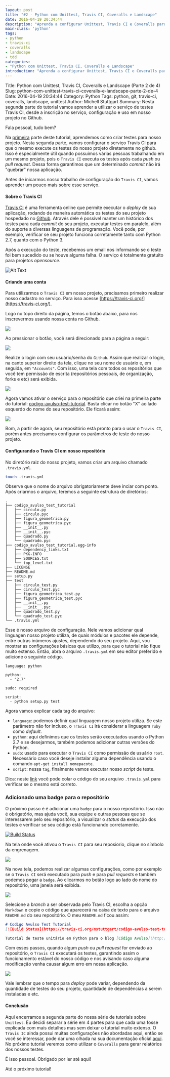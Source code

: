 ```yaml
---
layout: post
title: "#2 - Python com Unittest, Travis CI, Coveralls e Landscape"
date: 2016-04-19 20:34:44
description: "Aprenda a configurar Unittest, Travis CI e Coveralls para o seu projeto Python."
main-class: 'python'
tags:
- python
- travis-ci
- coveralls
- landscape
- tdd
categories:
- "Python com Unittest, Travis CI, Coveralls e Landscape"
introduction: "Aprenda a configurar Unittest, Travis CI e Coveralls para o seu projeto Python."
---
```


Title: Python com Unittest, Travis CI, Coveralls e Landscape (Parte 2 de 4)
Slug: python-com-unittest-travis-ci-coveralls-e-landscape-parte-2-de-4
Date: 2016-04-19 20:34:44
Category: Python
Tags: python, git, travis-ci, coveralls, landscape, unittest
Author: Michell Stuttgart
Summary: Nesta segunda parte do tutorial vamos aprender a utilizar o serviço de testes Travis CI, desde a inscrição no serviço, configuração e uso em nosso projeto no Github.

Fala pessoal, tudo bem?

Na [primeira](python-com-unittest-travis-ci-coveralls-e-landscape-parte-1-de-4.html) parte deste tutorial, aprendemos como criar testes para nosso projeto. Nesta segunda parte, vamos configurar o serviço Travis CI para que o mesmo execute os testes do nosso projeto diretamente no github. Isso é especialmente útil quando possuímos várias pessoas trabalhando em um mesmo projeto, pois o `Travis CI` executa os testes após cada *push* ou *pull request*. Dessa forma garantimos que um determinado *commit* não irá "quebrar" nossa aplicação.

Antes de inicarmos nosso trabalho de configuração do `Travis CI`, vamos aprender um pouco mais sobre esse serviço.

#### Sobre o Travis CI

[Travis CI](https://travis-ci.org/) é uma ferramenta online que permite executar o *deploy* de sua aplicação, rodando de maneira automática os testes do seu projeto hospedado no [Github](https://github.com/). Através dele é possível manter um histórico dos testes para cada *commit* do seu projeto, executar testes em paralelo, além do suporte a diversas linguagens de programação. Você pode, por exemplo, verificar se seu projeto funciona corretamente tanto com Python 2.7, quanto com o Python 3.

Após a execução do teste, recebemos um email nos informando se o teste foi bem sucedido ou se houve alguma falha. O serviço é totalmente gratuito para projetos *opensource*.

![Alt Text](/assets/img/mstuttgart/snapshot_24.png)

#### Criando uma conta

Para utilizarmos o `Travis CI` em nosso projeto, precisamos primeiro realizar nosso cadastro no serviço. Para isso acesse [https://travis-ci.org/](https://travis-ci.org/).

Logo no topo direito da página, temos o botão abaixo, para nos inscrevermos usando nossa conta no Github.

![](/assets/img/mstuttgart/snapshot_25.png)

Ao pressionar o botão, você será direcionado para a página a seguir:

![](/assets/img/mstuttgart/snapshot_26.png)

Realize o login com seu usuário/senha do `Github`. Assim que realizar o login, na canto superior direito da tela, clique no seu nome de usuário e, em seguida, em `"Accounts"`. Com isso, uma tela com todos os repositórios que você tem permissão de escrita (repositórios pessoais, de organização, forks e etc) será exibida.

![](/assets/img/mstuttgart/snapshot_27.png)

Agora vamos ativar o serviço para o repositório que criei na primeira parte do tutorial: [codigo-avulso-test-tutorial](https://github.com/mstuttgart/codigo-avulso-test-tutorial). Basta clicar no botão "X" ao lado esquerdo do nome do seu repositório. Ele ficará assim:

![](/assets/img/mstuttgart/snapshot_28.png)

Bom, a partir de agora, seu repositório está pronto para o usar o `Travis CI`, porém antes precisamos configurar os parâmetros de teste do nosso projeto.

#### Configurando o Travis CI em nosso repositório

No diretório raiz do nosso projeto, vamos criar um arquivo chamado `.travis.yml`.

```bash
touch .travis.yml
```
 Observe que o nome do arquivo obrigatoriamente deve inciar com ponto. Após criarmos o arquivo, teremos a seguinte estrutura de diretórios:

```
.
├── codigo_avulso_test_tutorial
│   ├── circulo.py
│   ├── circulo.pyc
│   ├── figura_geometrica.py
│   ├── figura_geometrica.pyc
│   ├── __init__.py
│   ├── __init__.pyc
│   ├── quadrado.py
│   └── quadrado.pyc
├── codigo_avulso_test_tutorial.egg-info
│   ├── dependency_links.txt
│   ├── PKG-INFO
│   ├── SOURCES.txt
│   └── top_level.txt
├── LICENSE
├── README.md
├── setup.py
├── test
│   ├── circulo_test.py
│   ├── circulo_test.pyc
│   ├── figura_geometrica_test.py
│   ├── figura_geometrica_test.pyc
│   ├── __init__.py
│   ├── __init__.pyc
│   ├── quadrado_test.py
│   └── quadrado_test.pyc
└── .travis.yml
```

Esse é nosso arquivo de configuração. Nele vamos adicionar qual linguagen nosso projeto utiliza, de quais módulos e pacotes ele depende, entre outras inúmeros ajustes, dependendo do seu projeto. Aqui, vou mostrar as configurações básicas que utilizo, para que o tutorial não fique muito extenso. Então, abra o arquivo `.travis.yml` em seu editor preferido e adicione o seguinte código.

```travis
language: python

python:
  - "2.7"

sudo: required

script:
  - python setup.py test

```
 Agora vamos explicar cada tag do arquivo:

* `language`: podemos definir qual linguagem nosso projeto utiliza. Se este parâmetro não for incluso, o `Travis CI` irá considerar a linguagem `ruby` como *default*.
* `python`: aqui definimos que os testes serão executados usando o Python 2.7 e se desejarmos, também podemos adicionar outras versões do Python.
* `sudo`: usado para executar o `Travis CI` como permissão de usuário `root`. Necessário caso você deseje instalar alguma dependência usando o comando `apt-get install nomepacote`.
* `script`: nessa `tag`, finalmente vamos executar nosso *script* de teste.

Dica: neste [link](http://lint.travis-ci.org/) você pode colar o código do seu arquivo `.travis.yml` para verificar se o mesmo está correto.

### Adicionado uma badge para o repositório
O próximo passo é é adicionar uma `badge` para o nosso repositório. Isso não é obrigatório, mas ajuda você, sua equipe e outras pessoas que se interessarem pelo seu repositório, a visualizar o *status* da execução dos testes e verificar se seu código está funcionando corretamente.

[![Build Status](https://travis-ci.org/mstuttgart/codigo-avulso-test-tutorial.svg?branch=master)](https://travis-ci.org/mstuttgart/codigo-avulso-test-tutorial)

Na tela onde você ativou o `Travis CI` para seu reposiorio, clique no símbolo da engrenagem.

![](/assets/img/mstuttgart/snapshot_28.png)

Na nova tela, podemos realizar algumas configurações, como por exemplo se o `Travis CI` será executado para *push* e para *pull requests* e também podemos pegar a `badge`. Ao clicarmos no botão logo ao lado do nome do repositório, uma janela será exibida.

![](/assets/img/mstuttgart/snapshot_30.png)

Selecione a *branch* a ser observada pelo Travis CI, escolha a opção `Markdown` e copie o código que aparecerá na caixa de texto para o arquivo `README.md` do seu repositório. O meu `README.md` ficou assim:

```markdown
# Codigo Avulso Test Tutorial
[![Build Status](https://travis-ci.org/mstuttgart/codigo-avulso-test-tutorial.svg?branch=master)](https://travis-ci.org/mstuttgart/codigo-avulso-test-tutorial)

Tutorial de teste unitário em Python para o blog [Código Avulso](http://codigoavulso.com.br/).
```

Com esses passos, quando algum *push* ou *pull request* for enviado ao repositório, o `Travis CI` executará os testes, garantindo assim o funcionamento estável do nosso código e nos avisando caso alguma modificação venha causar algum erro em nossa aplicação.

![](/assets/img/mstuttgart/snapshot_31.png)

Vale lembrar que o tempo para *deploy* pode variar, dependendo da quantidade de testes do seu projeto, quantidade de dependências a serem instaladas e etc.

#### Conclusão

Aqui encerramos a segunda parte do nossa série de tutoriais sobre `Unittest`. Eu decidi separar a série em 4 partes para que cada uma fosse explicada com mais detalhes mas sem deixar o tutorial muito extenso. O `Travis IC` ainda possui muitas configurações não abordadas aqui, então se você se interessar, pode dar uma olhada na sua documentação oficial [aqui](https://docs.travis-ci.com/). No próximo tutorial veremos como utilizar o `Coveralls` para gerar relatórios dos nossos testes.

É isso pessoal. Obrigado por ler até aqui!

Até o próximo tutorial!
